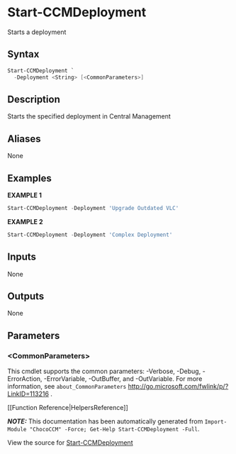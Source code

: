 ﻿# Start-CCMDeployment

<!-- This documentation is automatically generated from /Start-CCMDeployment.ps1 using GenerateDocs.ps1. Contributions are welcome at the original location(s). -->

Starts a deployment

## Syntax

~~~powershell
Start-CCMDeployment `
  -Deployment <String> [<CommonParameters>]
~~~

## Description

Starts the specified deployment in Central  Management


## Aliases

None

## Examples

 **EXAMPLE 1**

~~~powershell
Start-CCMDeployment -Deployment 'Upgrade Outdated VLC'

~~~

**EXAMPLE 2**

~~~powershell
Start-CCMDeployment -Deployment 'Complex Deployment'

~~~ 

## Inputs

None

## Outputs

None

## Parameters
 
### &lt;CommonParameters&gt;

This cmdlet supports the common parameters: -Verbose, -Debug, -ErrorAction, -ErrorVariable, -OutBuffer, and -OutVariable. For more information, see `about_CommonParameters` http://go.microsoft.com/fwlink/p/?LinkID=113216 .



[[Function Reference|HelpersReference]]

***NOTE:*** This documentation has been automatically generated from `Import-Module "ChocoCCM" -Force; Get-Help Start-CCMDeployment -Full`.

View the source for [Start-CCMDeployment](/Start-CCMDeployment.ps1)
